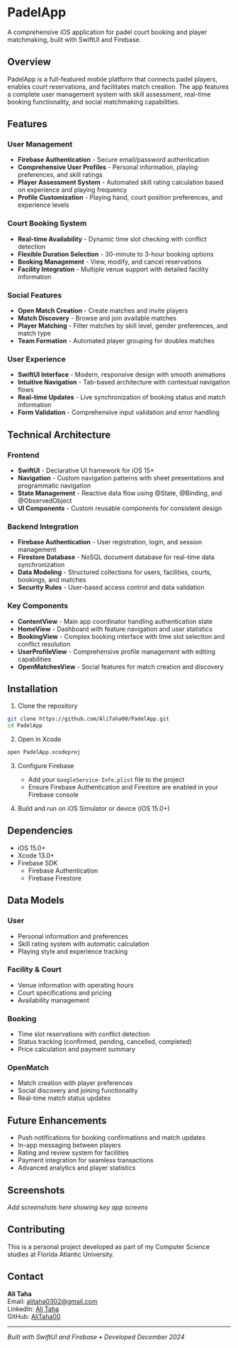 # PadelApp

A comprehensive iOS application for padel court booking and player matchmaking, built with SwiftUI and Firebase.

## Overview

PadelApp is a full-featured mobile platform that connects padel players, enables court reservations, and facilitates match creation. The app features a complete user management system with skill assessment, real-time booking functionality, and social matchmaking capabilities.

## Features

### User Management
- **Firebase Authentication** - Secure email/password authentication
- **Comprehensive User Profiles** - Personal information, playing preferences, and skill ratings
- **Player Assessment System** - Automated skill rating calculation based on experience and playing frequency
- **Profile Customization** - Playing hand, court position preferences, and experience levels

### Court Booking System
- **Real-time Availability** - Dynamic time slot checking with conflict detection
- **Flexible Duration Selection** - 30-minute to 3-hour booking options
- **Booking Management** - View, modify, and cancel reservations
- **Facility Integration** - Multiple venue support with detailed facility information

### Social Features
- **Open Match Creation** - Create matches and invite players
- **Match Discovery** - Browse and join available matches
- **Player Matching** - Filter matches by skill level, gender preferences, and match type
- **Team Formation** - Automated player grouping for doubles matches

### User Experience
- **SwiftUI Interface** - Modern, responsive design with smooth animations
- **Intuitive Navigation** - Tab-based architecture with contextual navigation flows
- **Real-time Updates** - Live synchronization of booking status and match information
- **Form Validation** - Comprehensive input validation and error handling

## Technical Architecture

### Frontend
- **SwiftUI** - Declarative UI framework for iOS 15+
- **Navigation** - Custom navigation patterns with sheet presentations and programmatic navigation
- **State Management** - Reactive data flow using @State, @Binding, and @ObservedObject
- **UI Components** - Custom reusable components for consistent design

### Backend Integration
- **Firebase Authentication** - User registration, login, and session management
- **Firestore Database** - NoSQL document database for real-time data synchronization
- **Data Modeling** - Structured collections for users, facilities, courts, bookings, and matches
- **Security Rules** - User-based access control and data validation

### Key Components
- **ContentView** - Main app coordinator handling authentication state
- **HomeView** - Dashboard with feature navigation and user statistics
- **BookingView** - Complex booking interface with time slot selection and conflict resolution
- **UserProfileView** - Comprehensive profile management with editing capabilities
- **OpenMatchesView** - Social features for match creation and discovery

## Installation

1. Clone the repository
```bash
git clone https://github.com/AliTaha00/PadelApp.git
cd PadelApp
```

2. Open in Xcode
```bash
open PadelApp.xcodeproj
```

3. Configure Firebase
   - Add your `GoogleService-Info.plist` file to the project
   - Ensure Firebase Authentication and Firestore are enabled in your Firebase console

4. Build and run on iOS Simulator or device (iOS 15.0+)

## Dependencies

- iOS 15.0+
- Xcode 13.0+
- Firebase SDK
  - Firebase Authentication
  - Firebase Firestore

## Data Models

### User
- Personal information and preferences
- Skill rating system with automatic calculation
- Playing style and experience tracking

### Facility & Court
- Venue information with operating hours
- Court specifications and pricing
- Availability management

### Booking
- Time slot reservations with conflict detection
- Status tracking (confirmed, pending, cancelled, completed)
- Price calculation and payment summary

### OpenMatch
- Match creation with player preferences
- Social discovery and joining functionality
- Real-time match status updates

## Future Enhancements

- Push notifications for booking confirmations and match updates
- In-app messaging between players
- Rating and review system for facilities
- Payment integration for seamless transactions
- Advanced analytics and player statistics

## Screenshots

*Add screenshots here showing key app screens*

## Contributing

This is a personal project developed as part of my Computer Science studies at Florida Atlantic University.

## Contact

**Ali Taha**   
Email: alitaha0302@gmail.com  
LinkedIn: [Ali Taha](https://linkedin.com/in/ali-taha-9b6115251)  
GitHub: [AliTaha00](https://github.com/AliTaha00)

---

*Built with SwiftUI and Firebase • Developed December 2024*
